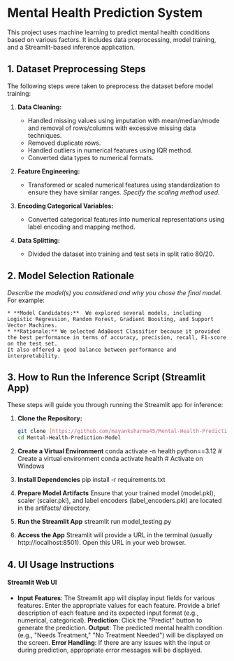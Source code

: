 # Mental Health Prediction System

This project uses machine learning to predict mental health conditions based on various factors.  It includes data preprocessing, model training, and a Streamlit-based inference application.

## 1. Dataset Preprocessing Steps

The following steps were taken to preprocess the dataset before model training:

1. **Data Cleaning:**
    * Handled missing values using imputation with mean/median/mode and removal of rows/columns with excessive missing data techniques.
    * Removed duplicate rows.
    * Handled outliers in numerical features using IQR method.
    * Converted data types to numerical formats.

2. **Feature Engineering:**
    * Transformed or scaled numerical features using standardization to ensure they have similar ranges.  *Specify the scaling method used.*

3. **Encoding Categorical Variables:**
    * Converted categorical features into numerical representations using label encoding and mapping method.

4. **Data Splitting:**
    * Divided the dataset into training and test sets in split ratio 80/20.

## 2. Model Selection Rationale

*Describe the model(s) you considered and why you chose the final model.*  For example:

    * **Model Candidates:**  We explored several models, including Logistic Regression, Random Forest, Gradient Boosting, and Support Vector Machines.
    * **Rationale:** We selected AdaBoost Classifier because it provided the best performance in terms of accuracy, precision, recall, F1-score on the test set. 
    It also offered a good balance between performance and interpretability.

## 3. How to Run the Inference Script (Streamlit App)

These steps will guide you through running the Streamlit app for inference:

1. **Clone the Repository:**

   ```bash
   git clone [https://github.com/mayanksharma45/Mental-Health-Prediction-Model.git](https://www.google.com/search?q=https://github.com/mayanksharma45/Mental-Health-Prediction-Model.git)
   cd Mental-Health-Prediction-Model

2. **Create a Virtual Environment**
conda activate -n health python==3.12  # Create a virtual environment
conda activate health  # Activate on Windows

3. **Install Dependencies**
pip install -r requirements.txt

4. **Prepare Model Artifacts**
Ensure that your trained model (model.pkl), scaler (scaler.pkl), and label encoders (label_encoders.pkl) are located in the artifacts/ directory.

5. **Run the Streamlit App**
streamlit run model_testing.py

6. **Access the App**
Streamlit will provide a URL in the terminal (usually http://localhost:8501). Open this URL in your web browser.

## 4. UI Usage Instructions

#### Streamlit Web UI

- __Input Features__: The Streamlit app will display input fields for various features. Enter the appropriate values for each feature. Provide a brief description of each feature and its expected input format (e.g., numerical, categorical).
__Prediction__: Click the "Predict" button to generate the prediction.
__Output__: The predicted mental health condition (e.g., "Needs Treatment," "No Treatment Needed") will be displayed on the screen.
__Error Handling__: If there are any issues with the input or during prediction, appropriate error messages will be displayed.

